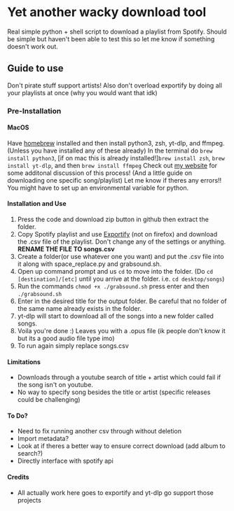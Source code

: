 # Yet another wacky download tool
Real simple python + shell script to download a playlist from Spotify. Should be simple but haven't been able to test this so let me know if something doesn't work out. 
## Guide to use
Don't pirate stuff support artists! Also don't overload exportify by doing all your playlists at once (why you would want that idk)
### Pre-Installation
#### MacOS
Have <a href="https://brew.sh/">homebrew</a> installed and then install python3, zsh, yt-dlp, and ffmpeg. (Unless you have installed any of these already)
In the terminal do `brew install python3`, [if on mac this is already installed!]`brew install zsh`, `brew install yt-dlp`, and then `brew install ffmpeg`
Check out <a href="https://hmasusi-online.neocities.org/CD_Guide">my website</a> for some additonal discussion of this process! (And a little guide on downloading one specific song/playlist)
Let me know if theres any errors!! You might have to set up an environmental variable for python.
#### Installation and Use
1. Press the code and download zip button in github then extract the folder.
2. Copy Spotify playlist and use [Exportify](https://watsonbox.github.io/exportify/) (not on firefox) and download the .csv file of the playlist. Don't change any of the settings or anything. **RENAME THE FILE TO songs.csv**
3. Create a folder(or use whatever one you want) and put the .csv file into it along with space_replace.py and grabsound.sh.
4. Open up command prompt and us `cd` to move into the folder. (Do `cd [destination]/[etc]` until you arrive at the folder. i.e. `cd desktop/songs`)
5. Run the commands `chmod +x ./grabsound.sh` press enter and then `./grabsound.sh`
6. Enter in the desired title for the output folder. Be careful that no folder of the same name already exists in the folder.
7. yt-dlp will start to download all of the songs into a new folder called songs.
8. Voila you're done :) Leaves you with a .opus file (ik people don't know it but its a good audio file type imo)
9. To run again simply replace songs.csv

#### Limitations
- Downloads through a youtube search of title + artist which could fail if the song isn't on youtube.
- No way to specify song besides the title or artist (specific releases could be challenging)

#### To Do?
- Need to fix running another csv through without deletion
- Import metadata?
- Look at if theres a better way to ensure correct download (add album to search?)
- Directly interface with spotify api

#### Credits
- All actually work here goes to exportify and yt-dlp go support those projects
